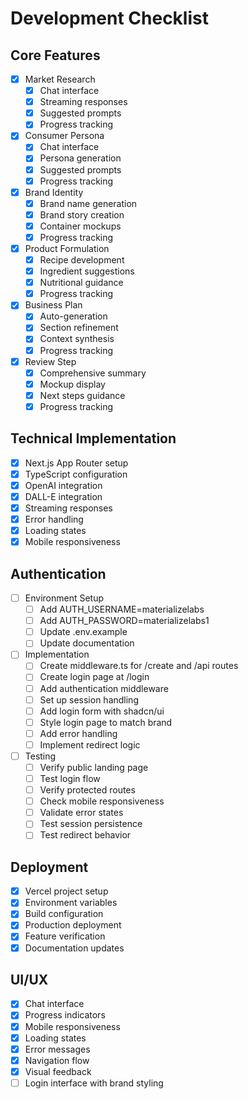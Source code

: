 # Development Checklist

## Core Features
- [x] Market Research
  - [x] Chat interface
  - [x] Streaming responses
  - [x] Suggested prompts
  - [x] Progress tracking

- [x] Consumer Persona
  - [x] Chat interface
  - [x] Persona generation
  - [x] Suggested prompts
  - [x] Progress tracking

- [x] Brand Identity
  - [x] Brand name generation
  - [x] Brand story creation
  - [x] Container mockups
  - [x] Progress tracking

- [x] Product Formulation
  - [x] Recipe development
  - [x] Ingredient suggestions
  - [x] Nutritional guidance
  - [x] Progress tracking

- [x] Business Plan
  - [x] Auto-generation
  - [x] Section refinement
  - [x] Context synthesis
  - [x] Progress tracking

- [x] Review Step
  - [x] Comprehensive summary
  - [x] Mockup display
  - [x] Next steps guidance
  - [x] Progress tracking

## Technical Implementation
- [x] Next.js App Router setup
- [x] TypeScript configuration
- [x] OpenAI integration
- [x] DALL-E integration
- [x] Streaming responses
- [x] Error handling
- [x] Loading states
- [x] Mobile responsiveness

## Authentication
- [ ] Environment Setup
  - [ ] Add AUTH_USERNAME=materializelabs
  - [ ] Add AUTH_PASSWORD=materializelabs1
  - [ ] Update .env.example
  - [ ] Update documentation

- [ ] Implementation
  - [ ] Create middleware.ts for /create and /api routes
  - [ ] Create login page at /login
  - [ ] Add authentication middleware
  - [ ] Set up session handling
  - [ ] Add login form with shadcn/ui
  - [ ] Style login page to match brand
  - [ ] Add error handling
  - [ ] Implement redirect logic

- [ ] Testing
  - [ ] Verify public landing page
  - [ ] Test login flow
  - [ ] Verify protected routes
  - [ ] Check mobile responsiveness
  - [ ] Validate error states
  - [ ] Test session persistence
  - [ ] Test redirect behavior

## Deployment
- [x] Vercel project setup
- [x] Environment variables
- [x] Build configuration
- [x] Production deployment
- [x] Feature verification
- [x] Documentation updates

## UI/UX
- [x] Chat interface
- [x] Progress indicators
- [x] Mobile responsiveness
- [x] Loading states
- [x] Error messages
- [x] Navigation flow
- [x] Visual feedback
- [ ] Login interface with brand styling
